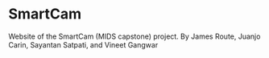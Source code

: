 # SmartCam

Website of the SmartCam (MIDS capstone) project.
By James Route, Juanjo Carin, Sayantan Satpati, and Vineet Gangwar
